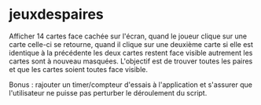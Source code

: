 # jeuxdespaires

Afficher 14 cartes face cachée sur l'écran, quand le joueur clique sur une carte celle-ci se retourne,
quand il clique sur une deuxième carte si elle est identique à la précédente les deux cartes restent
face visible autrement les cartes sont à nouveau masquées.
L'objectif est de trouver toutes les paires et que les cartes soient toutes face visible.

Bonus : rajouter un timer/compteur d'essais à l'application et s'assurer que l'utilisateur ne puisse pas
perturber le déroulement du script.
